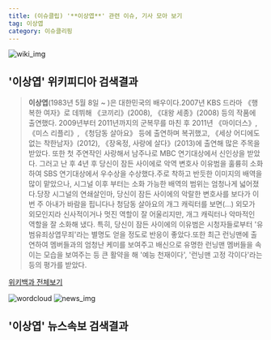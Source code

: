 ```yaml
---
title: (이슈클립) '**이상엽**' 관련 이슈, 기사 모아 보기
tag: 이상엽
category: 이슈클리핑
---
```

![wiki_img](https://user-images.githubusercontent.com/42597476/44503234-41136a80-a6d0-11e8-9071-6fc6418eafe4.png)
## **'**이상엽**'** 위키피디아 검색결과
>**이상엽**(1983년 5월 8일 ~ )은 대한민국의 배우이다.2007년 KBS 드라마 《행복한 여자》로 데뷔해 《코끼리》(2008), 《대왕 세종》(2008) 등의 작품에 출연했다. 2009년부터 2011년까지의 군복무를 마친 후 2011년 《마이더스》, 《미스 리플리》, 《청담동 살아요》 등에 출연하며 복귀했고, 《세상 어디에도 없는 착한남자》(2012), 《장옥정, 사랑에 살다》(2013)에 출연해 많은 주목을 받았다. 또한 첫 주연작인 사랑해서 남주나로 MBC 연기대상에서 신인상을 받았다. 그러고 난 후 4년 후 당신이 잠든 사이에로 악역 변호사 이유범을 훌륭히 소화하여 SBS 연기대상에서 우수상을 수상했다.주로 착하고 반듯한 이미지의 배역을 많이 맡았으나, 시그널 이후 부터는 소화 가능한 배역의 범위는 엄청나게 넓어졌다.당장 시그널의 연쇄살인마, 당신이 잠든 사이에의 악랄한 변호사를 보다가 이번 주 아내가 바람을 핍니다나 청담동 살아요의 개그 캐릭터를 보면(...) 외모가 외모인지라 신사적이거나 멋진 역할이 잘 어울리지만, 개그 캐릭터나 악마적인 역할을 잘 소화해 냈다. 특히, 당신이 잠든 사이에의 이유범은 시청자들로부터 '유범유죄상엽무죄'라는 별명도 얻을 정도로 반응이 좋았다.또한 최근 런닝맨에 출연하여 멤버들과의 엄청난 케미를 보여주고 배신으로 유명한 런닝맨 멤버들을 속이는 모습을 보여주는 등 큰 활약을 해 '예능 천재이다', '런닝맨 고정 각이다'라는 등의 평가를 받았다.

<a href="https://ko.wikipedia.org/wiki/이상엽" target="_blank">위키백과 전체보기</a>

![wordcloud](https://s3.ap-northeast-2.amazonaws.com/lyrics101-wordcloud/2018-09-14-1536892211.png)
![news_img](https://user-images.githubusercontent.com/42597476/44507050-1206f400-a6e4-11e8-8d98-7ffbfebb353f.png)
## **'**이상엽**'** 뉴스속보 검색결과

